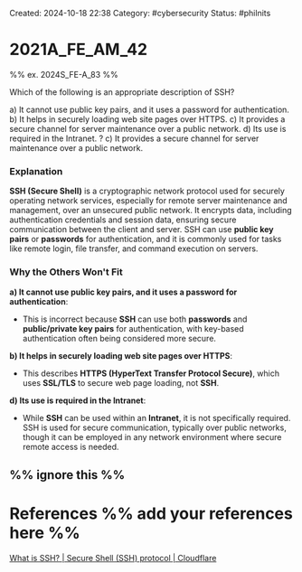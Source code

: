 Created: 2024-10-18 22:38
Category: #cybersecurity 
Status: #philnits



# 2021A_FE_AM_42

%% ex. 2024S_FE-A_83 %%

Which of the following is an appropriate description of SSH?

a) It cannot use public key pairs, and it uses a password for authentication. 
b) It helps in securely loading web site pages over HTTPS. 
c) It provides a secure channel for server maintenance over a public network. 
d) Its use is required in the Intranet.
? 
c) It provides a secure channel for server maintenance over a public network. 
### Explanation

**SSH (Secure Shell)** is a cryptographic network protocol used for securely operating network services, especially for remote server maintenance and management, over an unsecured public network. It encrypts data, including authentication credentials and session data, ensuring secure communication between the client and server. SSH can use **public key pairs** or **passwords** for authentication, and it is commonly used for tasks like remote login, file transfer, and command execution on servers.
### Why the Others Won't Fit

**a) It cannot use public key pairs, and it uses a password for authentication**:

- This is incorrect because **SSH** can use both **passwords** and **public/private key pairs** for authentication, with key-based authentication often being considered more secure.

**b) It helps in securely loading web site pages over HTTPS**:

- This describes **HTTPS (HyperText Transfer Protocol Secure)**, which uses **SSL/TLS** to secure web page loading, not **SSH**.

**d) Its use is required in the Intranet**:

- While **SSH** can be used within an **Intranet**, it is not specifically required. SSH is used for secure communication, typically over public networks, though it can be employed in any network environment where secure remote access is needed.





%% ignore this %%
---









# References %% add your references here %%
[What is SSH? | Secure Shell (SSH) protocol | Cloudflare](https://www.cloudflare.com/learning/access-management/what-is-ssh/)